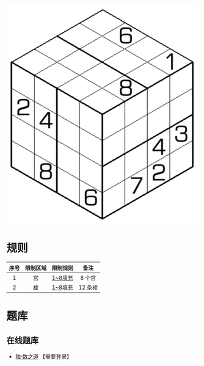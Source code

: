 ![](../../images/sudoku/三面数独.png)

# 规则
| 序号  | 限制区域 | 限制规则     |  备注   |
|:---:|:----:|:---------|:-----:|
|  1  |  宫   | [1~8填充] | 8 个宫  |
|  2  | [棱]  | [1~8填充] | 12 条棱 |

# 题库

## 在线题库
- [独·数之道](http://www.sudokufans.org.cn/lx/game.index.php?type=3d) 【需要登录】

[1~8填充]: ../../rules.md#1to8填充
[棱]: ../../rules.md#棱